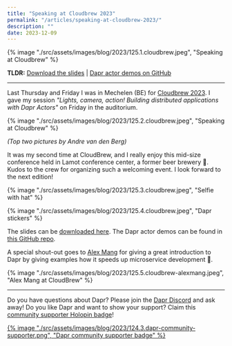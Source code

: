 ```yaml
---
title: "Speaking at Cloudbrew 2023"
permalink: "/articles/speaking-at-cloudbrew-2023/"
description: ""
date: 2023-12-09
---
```


{% image "./src/assets/images/blog/2023/125.1.cloudbrew.jpeg", "Speaking at Cloudbrew" %}

**TLDR:** <a href="/articles/2023/125.cloudbrew-dapr-actors.pdf" target="_blank">Download the slides</a> | <a href="https://github.com/diagrid-labs/dapr-actor-demos" target="_blank">Dapr actor demos on GitHub</a>

---

Last Thursday and Friday I was in Mechelen (BE) for [Cloudbrew 2023](https://www.cloudbrew.be/). I gave my session _"Lights, camera, action! Building distributed applications with Dapr Actors"_ on Friday in the auditorium.

{% image "./src/assets/images/blog/2023/125.2.cloudbrew.jpeg", "Speaking at Cloudbrew" %}

*(Top two pictures by Andre van den Berg)*

It was my second time at CloudBrew, and I really enjoy this mid-size conference held in Lamot conference center, a former beer brewery 🍺. Kudos to the crew for organizing such a welcoming event. I look forward to the next edition!

{% image "./src/assets/images/blog/2023/125.3.cloudbrew.jpeg", "Selfie with hat" %}

{% image "./src/assets/images/blog/2023/125.4.cloudbrew.jpeg", "Dapr stickers" %}

The slides can be <a href="/articles/2023/125.cloudbrew-dapr-actors.pdf" target="_blank">downloaded here</a>. The Dapr actor demos can be found in [this GitHub repo](https://github.com/diagrid-labs/dapr-actor-demos).

A special shout-out goes to [Alex Mang](https://twitter.com/iamalexmang) for giving a great introduction to Dapr by giving examples how it speeds up microservice development 🚀.

{% image "./src/assets/images/blog/2023/125.5.cloudbrew-alexmang.jpeg", "Alex Mang at CloudBrew" %}

---

Do you have questions about Dapr? Please join the [Dapr Discord](https://bit.ly/dapr-discord) and ask away! Do you like Dapr and want to show your support? Claim this [community supporter Holopin badge](https://bit.ly/dapr-supporter)!

<a href="https://bit.ly/dapr-supporter">{% image "./src/assets/images/blog/2023/124.3.dapr-community-supporter.png", "Dapr community supporter badge" %}</a>